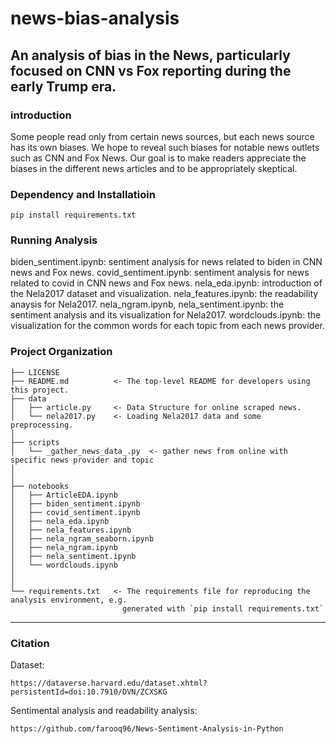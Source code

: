 # news-bias-analysis
## An analysis of bias in the News, particularly focused on CNN vs Fox reporting during the early Trump era. 

### introduction

Some people read only from certain news sources, but each news source has its own biases.
We hope to reveal such biases for notable news outlets such as CNN and Fox News.
Our goal is to make readers appreciate the biases in the different news articles and to be appropriately skeptical.

### Dependency and Installatioin

```
pip install requirements.txt 
```

### Running Analysis

biden_sentiment.ipynb: sentiment analysis for news related to biden in CNN news and Fox news.
covid_sentiment.ipynb: sentiment analysis for news related to covid in CNN news and Fox news.
nela_eda.ipynb: introduction of the Nela2017 dataset and visualization.
nela_features.ipynb: the readability anaysis for Nela2017.
nela_ngram.ipynb, nela_sentiment.ipynb: the sentiment analysis and its visualization for Nela2017.
wordclouds.ipynb: the visualization for the common words for each topic from each news provider.

### Project Organization


    ├── LICENSE
    ├── README.md          <- The top-level README for developers using this project.
    ├── data
    │   ├── article.py     <- Data Structure for online scraped news.
    │   └── nela2017.py    <- Loading Nela2017 data and some preprocessing.
    │
    ├── scripts             
    │   └── _gather_news_data_.py  <- gather news from online with specific news provider and topic
    │
    │
    ├── notebooks          
    │   ├── ArticleEDA.ipynb
    │   ├── biden_sentiment.ipynb
    │   ├── covid_sentiment.ipynb
    │   ├── nela_eda.ipynb
    │   ├── nela_features.ipynb
    │   ├── nela_ngram_seaborn.ipynb
    │   ├── nela_ngram.ipynb
    │   ├── nela_sentiment.ipynb
    │   └── wordclouds.ipynb
    │
    │
    └── requirements.txt   <- The requirements file for reproducing the analysis environment, e.g.
                             generated with `pip install requirements.txt`



--------

### Citation

Dataset:
```
https://dataverse.harvard.edu/dataset.xhtml?persistentId=doi:10.7910/DVN/ZCXSKG
```

Sentimental analysis and readability analysis:
```
https://github.com/farooq96/News-Sentiment-Analysis-in-Python
```








